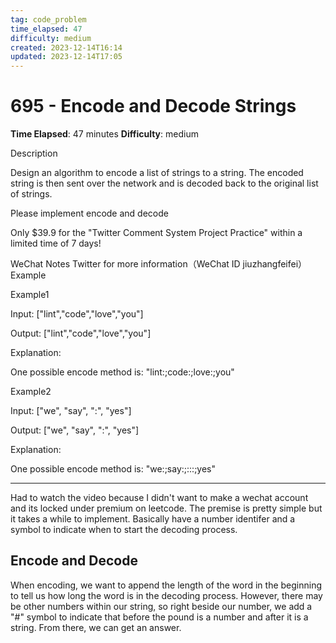 ```yaml
---
tag: code_problem
time_elapsed: 47
difficulty: medium
created: 2023-12-14T16:14
updated: 2023-12-14T17:05
---
```


# 695 - Encode and Decode Strings

**Time Elapsed**: 47 minutes
**Difficulty**: medium

Description

Design an algorithm to encode a list of strings to a string. The encoded string is then sent over the network and is decoded back to the original list of strings.

Please implement encode and decode

Only $39.9 for the "Twitter Comment System Project Practice" within a limited time of 7 days!

WeChat Notes Twitter for more information（WeChat ID jiuzhangfeifei）
Example

Example1

Input: ["lint","code","love","you"]

Output: ["lint","code","love","you"]

Explanation:

One possible encode method is: "lint:;code:;love:;you"

Example2

Input: ["we", "say", ":", "yes"]

Output: ["we", "say", ":", "yes"]

Explanation:

One possible encode method is: "we:;say:;:::;yes"

---

Had to watch the video because I didn't want to make a wechat account and its locked under premium on leetcode. The premise is pretty simple but it takes a while to implement. Basically have a number identifer and a symbol to indicate when to start the decoding process.

## Encode and Decode
When encoding, we want to append the length of the word in the beginning to tell us how long the word is in the decoding process. However, there may be other numbers within our string, so right beside our number, we add a "#" symbol to indicate that before the pound is a number and after it is a string. From there, we can get an answer.
